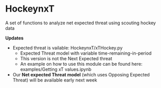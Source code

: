 # HockeynxT
A set of functions to analyze net expected threat using scouting hockey data

**Updates**
- Expected threat is vailable: HockeynxT/xTHockey.py
    - Expected Threat model with variable time-remaining-in-period
    - This version is not the Next Expected threat
    - An example on how to use this module can be found here: examples/Getting xT values.ipynb
- Our **Net expected Threat model** (which uses Opposing Expected Threat) will be available early next week
